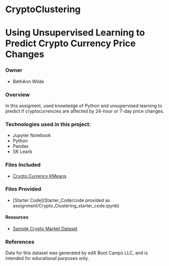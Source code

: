 # CryptoClustering

# Using Unsupervised Learning to Predict Crypto Currency Price Changes

### Owner
* BethAnn Wilde

### Overview
In this assigment, used knowledge of Python and unsupervised learning to predict if cryptocurrencies are affected by 24-hour or 7-day price changes.

### Technologies used in this project: 
* Jupyter Notebook
* Python
* Pandas
* SK Learb

### Files Included
* [Crypto Currency KMeans](Starter_Code/Crypto_Clustering_code.ipynb)

### Files Provided
* [Starter Code](Starter_Code/code provided as assignment/Crypto_Clustering_starter_code.ipynb)

#### Resources
* [Sample Crypto Market Dataset](Resources/crypto_market_data.csv)

### References
Data for this dataset was generated by edX Boot Camps LLC, and is intended for educational purposes only.
